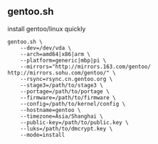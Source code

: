 ## gentoo.sh ##

install gentoo/linux quickly

    gentoo.sh \
		--dev=/dev/vda \
        --arch=amd64|x86|arm \
        --platform=generic|mbp|pi \
        --mirrors="http://mirrors.163.com/gentoo/ http://mirrors.sohu.com/gentoo/" \
        --rsync=rsync.cn.gentoo.org \
        --stage3=/path/to/stage3 \
        --portage=/path/to/portage \
        --firmware=/path/to/firmware \
		--config=/path/to/kernel/config \
        --hostname=gentoo \
        --timezone=Asia/Shanghai \
        --public-key=/path/to/public.key \
        --luks=/path/to/dmcrypt.key \
		--mode=install
